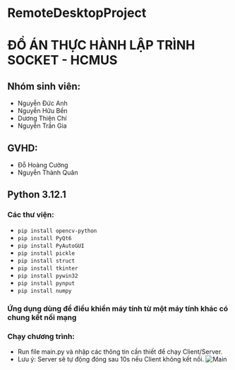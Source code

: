 # RemoteDesktopProject
# ĐỒ ÁN THỰC HÀNH LẬP TRÌNH SOCKET - HCMUS
## Nhóm sinh viên:
- Nguyễn Đức Anh
- Nguyễn Hữu Bền
- Dương Thiện Chí
- Nguyễn Trần Gia
## GVHD:
- Đỗ Hoàng Cường
- Nguyễn Thành Quân
## Python 3.12.1
### Các thư viện:
- `pip install opencv-python`
- `pip install PyQt6`
- `pip install PyAutoGUI`
- `pip install pickle`
- `pip install struct`
- `pip install tkinter`
- `pip install pywin32`
- `pip install pynput`
- `pip install numpy`
### Ứng dụng dùng để điều khiển máy tính từ một máy tính khác có chung kết nối mạng
### Chạy chương trình:
- Run file main.py và nhập các thông tin cần thiết để chạy Client/Server.
- Lưu ý: Server sẽ tự động đóng sau 10s nếu Client không kết nối.
  ![Main](https://private-user-images.githubusercontent.com/116133129/296109353-e9fe344b-4490-4183-9d0a-9002444dae35.png?jwt=eyJhbGciOiJIUzI1NiIsInR5cCI6IkpXVCJ9.eyJpc3MiOiJnaXRodWIuY29tIiwiYXVkIjoicmF3LmdpdGh1YnVzZXJjb250ZW50LmNvbSIsImtleSI6ImtleTUiLCJleHAiOjE3MDUwMjc0MjQsIm5iZiI6MTcwNTAyNzEyNCwicGF0aCI6Ii8xMTYxMzMxMjkvMjk2MTA5MzUzLWU5ZmUzNDRiLTQ0OTAtNDE4My05ZDBhLTkwMDI0NDRkYWUzNS5wbmc_WC1BbXotQWxnb3JpdGhtPUFXUzQtSE1BQy1TSEEyNTYmWC1BbXotQ3JlZGVudGlhbD1BS0lBVkNPRFlMU0E1M1BRSzRaQSUyRjIwMjQwMTEyJTJGdXMtZWFzdC0xJTJGczMlMkZhd3M0X3JlcXVlc3QmWC1BbXotRGF0ZT0yMDI0MDExMlQwMjM4NDRaJlgtQW16LUV4cGlyZXM9MzAwJlgtQW16LVNpZ25hdHVyZT0yNjNmZTc4YWEwMWU2MWRjNTgyMjJiMmE1OGFhNmRkNWE0Yjg4OTEwZGFkMmQ0YTQ0NzA5YTQ4MDYzODQyZjVmJlgtQW16LVNpZ25lZEhlYWRlcnM9aG9zdCZhY3Rvcl9pZD0wJmtleV9pZD0wJnJlcG9faWQ9MCJ9.iYgB8fz6Mgn3F3g9iREDcAg_3O4X5xKk5brN7i5Y-cw)
